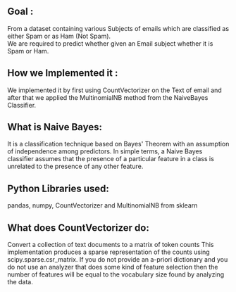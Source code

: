 ## Goal :
From a dataset containing various Subjects of emails which are classified as either Spam or as Ham (Not Spam). <br/>We are required to predict whether given an Email subject whether it is Spam or Ham.

## How we Implemented it :
We implemented it by first using CountVectorizer on the Text of email and after that we applied the MultinomialNB method from the NaiveBayes Classifier.

## What is Naive Bayes:
It is a classification technique based on Bayes' Theorem with an assumption of independence among predictors. In simple terms, a Naive Bayes classifier assumes that the presence of a particular feature in a class is unrelated to the presence of any other feature.

## Python Libraries used: 
 pandas, numpy, CountVectorizer and MultinomialNB from sklearn
 
 ## What does CountVectorizer do:
 Convert a collection of text documents to a matrix of token counts
 This implementation produces a sparse representation of the counts using scipy.sparse.csr_matrix.
 If you do not provide an a-priori dictionary and you do not use an analyzer that does some kind of feature selection then the number of features will be equal to the vocabulary   size found by analyzing the data.
 
